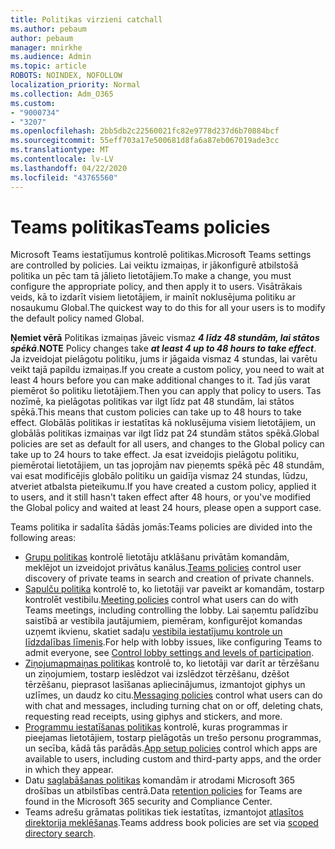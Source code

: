 ```yaml
---
title: Politikas virzieni catchall
ms.author: pebaum
author: pebaum
manager: mnirkhe
ms.audience: Admin
ms.topic: article
ROBOTS: NOINDEX, NOFOLLOW
localization_priority: Normal
ms.collection: Adm_O365
ms.custom:
- "9000734"
- "3207"
ms.openlocfilehash: 2bb5db2c22560021fc82e9778d237d6b70884bcf
ms.sourcegitcommit: 55eff703a17e500681d8fa6a87eb067019ade3cc
ms.translationtype: MT
ms.contentlocale: lv-LV
ms.lasthandoff: 04/22/2020
ms.locfileid: "43765560"
---
```

# <a name="teams-policies"></a><span data-ttu-id="a5c19-102">Teams politikas</span><span class="sxs-lookup"><span data-stu-id="a5c19-102">Teams policies</span></span>

<span data-ttu-id="a5c19-103">Microsoft Teams iestatījumus kontrolē politikas.</span><span class="sxs-lookup"><span data-stu-id="a5c19-103">Microsoft Teams settings are controlled by policies.</span></span> <span data-ttu-id="a5c19-104">Lai veiktu izmaiņas, ir jākonfigurē atbilstošā politika un pēc tam tā jālieto lietotājiem.</span><span class="sxs-lookup"><span data-stu-id="a5c19-104">To make a change, you must configure the appropriate policy, and then apply it to users.</span></span> <span data-ttu-id="a5c19-105">Visātrākais veids, kā to izdarīt visiem lietotājiem, ir mainīt noklusējuma politiku ar nosaukumu Global.</span><span class="sxs-lookup"><span data-stu-id="a5c19-105">The quickest way to do this for all your users is to modify the default policy named Global.</span></span> 

<span data-ttu-id="a5c19-106">**Ņemiet vērā** Politikas izmaiņas jāveic vismaz ***4 līdz 48 stundām, lai stātos spēkā***.</span><span class="sxs-lookup"><span data-stu-id="a5c19-106">**NOTE** Policy changes take ***at least 4 up to 48 hours to take effect***.</span></span> <span data-ttu-id="a5c19-107">Ja izveidojat pielāgotu politiku, jums ir jāgaida vismaz 4 stundas, lai varētu veikt tajā papildu izmaiņas.</span><span class="sxs-lookup"><span data-stu-id="a5c19-107">If you create a custom policy, you need to wait at least 4 hours before you can make additional changes to it.</span></span> <span data-ttu-id="a5c19-108">Tad jūs varat piemērot šo politiku lietotājiem.</span><span class="sxs-lookup"><span data-stu-id="a5c19-108">Then you can apply that policy to users.</span></span> <span data-ttu-id="a5c19-109">Tas nozīmē, ka pielāgotas politikas var ilgt līdz pat 48 stundām, lai stātos spēkā.</span><span class="sxs-lookup"><span data-stu-id="a5c19-109">This means that custom policies can take up to 48 hours to take effect.</span></span> <span data-ttu-id="a5c19-110">Globālās politikas ir iestatītas kā noklusējuma visiem lietotājiem, un globālās politikas izmaiņas var ilgt līdz pat 24 stundām stātos spēkā.</span><span class="sxs-lookup"><span data-stu-id="a5c19-110">Global policies are set as default for all users, and changes to the Global policy can take up to 24 hours to take effect.</span></span> <span data-ttu-id="a5c19-111">Ja esat izveidojis pielāgotu politiku, piemērotai lietotājiem, un tas joprojām nav pieņemts spēkā pēc 48 stundām, vai esat modificējis globālo politiku un gaidīja vismaz 24 stundas, lūdzu, atveriet atbalsta pieteikumu.</span><span class="sxs-lookup"><span data-stu-id="a5c19-111">If you have created a custom policy, applied it to users, and it still hasn't taken effect after 48 hours, or you've modified the Global policy and waited at least 24 hours, please open a support case.</span></span>

<span data-ttu-id="a5c19-112">Teams politika ir sadalīta šādās jomās:</span><span class="sxs-lookup"><span data-stu-id="a5c19-112">Teams policies are divided into the following areas:</span></span>

- <span data-ttu-id="a5c19-113">[Grupu politikas](https://docs.microsoft.com/MicrosoftTeams/teams-policies) kontrolē lietotāju atklāšanu privātām komandām, meklējot un izveidojot privātus kanālus.</span><span class="sxs-lookup"><span data-stu-id="a5c19-113">[Teams policies](https://docs.microsoft.com/MicrosoftTeams/teams-policies) control user discovery of private teams in search and creation of private channels.</span></span>  
- <span data-ttu-id="a5c19-114">[Sapulču politika](https://docs.microsoft.com/microsoftteams/meeting-policies-in-teams) kontrolē to, ko lietotāji var paveikt ar komandām, tostarp kontrolēt vestibilu.</span><span class="sxs-lookup"><span data-stu-id="a5c19-114">[Meeting policies](https://docs.microsoft.com/microsoftteams/meeting-policies-in-teams) control what users can do with Teams meetings, including controlling the lobby.</span></span> <span data-ttu-id="a5c19-115">Lai saņemtu palīdzību saistībā ar vestibila jautājumiem, piemēram, konfigurējot komandas uzņemt ikvienu, skatiet sadaļu [vestibila iestatījumu kontrole un līdzdalības līmenis](https://docs.microsoft.com/alchemyinsights/bypass-lobby).</span><span class="sxs-lookup"><span data-stu-id="a5c19-115">For help with lobby issues, like configuring Teams to admit everyone, see [Control lobby settings and levels of participation](https://docs.microsoft.com/alchemyinsights/bypass-lobby).</span></span>
- <span data-ttu-id="a5c19-116">[Ziņojumapmaiņas politikas](https://docs.microsoft.com/microsoftteams/messaging-policies-in-teams) kontrolē to, ko lietotāji var darīt ar tērzēšanu un ziņojumiem, tostarp ieslēdzot vai izslēdzot tērzēšanu, dzēšot tērzēšanu, pieprasot lasīšanas apliecinājumus, izmantojot giphys un uzlīmes, un daudz ko citu.</span><span class="sxs-lookup"><span data-stu-id="a5c19-116">[Messaging policies](https://docs.microsoft.com/microsoftteams/messaging-policies-in-teams) control what users can do with chat and messages, including turning chat on or off, deleting chats, requesting read receipts, using giphys and stickers, and more.</span></span>
- <span data-ttu-id="a5c19-117">[Programmu iestatīšanas politikas](https://docs.microsoft.com/MicrosoftTeams/teams-app-setup-policies) kontrolē, kuras programmas ir pieejamas lietotājiem, tostarp pielāgotās un trešo personu programmas, un secība, kādā tās parādās.</span><span class="sxs-lookup"><span data-stu-id="a5c19-117">[App setup policies](https://docs.microsoft.com/MicrosoftTeams/teams-app-setup-policies) control which apps are available to users, including custom and third-party apps, and the order in which they appear.</span></span>  
- <span data-ttu-id="a5c19-118">Datu [saglabāšanas politikas](https://docs.microsoft.com/microsoftteams/retention-policies) komandām ir atrodami Microsoft 365 drošības un atbilstības centrā.</span><span class="sxs-lookup"><span data-stu-id="a5c19-118">Data [retention policies](https://docs.microsoft.com/microsoftteams/retention-policies) for Teams are found in the Microsoft 365 security and Compliance Center.</span></span>
- <span data-ttu-id="a5c19-119">Teams adrešu grāmatas politikas tiek iestatītas, izmantojot [atlasītos direktorija meklēšanas](https://docs.microsoft.com/MicrosoftTeams/teams-scoped-directory-search).</span><span class="sxs-lookup"><span data-stu-id="a5c19-119">Teams address book policies are set via [scoped directory search](https://docs.microsoft.com/MicrosoftTeams/teams-scoped-directory-search).</span></span>